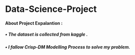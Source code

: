 # Data-Science-Project

#### About Project Expalantion :

#####  • The dataset is collected from kaggle .

#####  • I fallow Crisp-DM Modelling Process to solve my problem.
